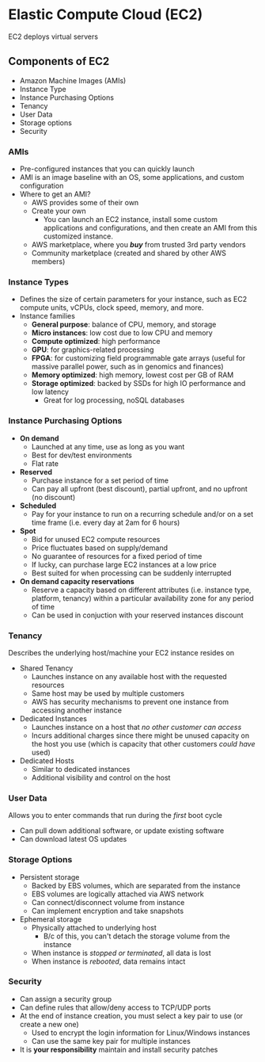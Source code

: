 # Elastic Compute Cloud (EC2)
EC2 deploys virtual servers

## Components of EC2
- Amazon Machine Images (AMIs)
- Instance Type
- Instance Purchasing Options
- Tenancy
- User Data
- Storage options
- Security

### AMIs
- Pre-configured instances that you can quickly launch
- AMI is an image baseline with an OS, some applications, and custom configuration
- Where to get an AMI?
	- AWS provides some of their own
	- Create your own
		- You can launch an EC2 instance, install some custom applications and configurations, and then create an AMI from this customized instance.
	- AWS marketplace, where you _**buy**_ from trusted 3rd party vendors
	- Community marketplace (created and shared by other AWS members)

### Instance Types
- Defines the size of certain parameters for your instance, such as EC2 compute units, vCPUs, clock speed, memory, and more.
- Instance families
	- **General purpose**: balance of CPU, memory, and storage
	- **Micro instances**: low cost due to low CPU and memory
	- **Compute optimized**: high performance
	- **GPU**: for graphics-related processing
	- **FPGA**: for customizing field programmable gate arrays (useful for massive parallel power, such as in genomics and finances)
	- **Memory optimized**: high memory, lowest cost per GB of RAM
	- **Storage optimized**: backed by SSDs for high IO performance and low latency
		- Great for log processing, noSQL databases

### Instance Purchasing Options
- **On demand**
	- Launched at any time, use as long as you want
	- Best for dev/test environments
	- Flat rate
- **Reserved**
	- Purchase instance for a set period of time
	- Can pay all upfront (best discount), partial upfront, and no upfront (no discount)
- **Scheduled**
	- Pay for your instance to run on a recurring schedule and/or on a set time frame (i.e. every day at 2am for 6 hours)
- **Spot**
	- Bid for unused EC2 compute resources
	- Price fluctuates based on supply/demand
	- No guarantee of resources for a fixed period of time
	- If lucky, can purchase large EC2 instances at a low price
	- Best suited for when processing can be suddenly interrupted
- **On demand capacity reservations**
	- Reserve a capacity based on different attributes (i.e. instance type, platform, tenancy) within a particular availability zone for any period of time
	- Can be used in conjuction with your reserved instances discount

### Tenancy
Describes the underlying host/machine your EC2 instance resides on
- Shared Tenancy
	- Launches instance on any available host with the requested resources
	- Same host may be used by multiple customers
	- AWS has security mechanisms to prevent one instance from accessing another instance
- Dedicated Instances
	- Launches instance on a host that _no other customer can access_
	- Incurs additional charges since there might be unused capacity on the host you use (which is capacity that other customers _could have_ used)
- Dedicated Hosts
	- Similar to dedicated instances
	- Additional visibility and control on the host

### User Data
Allows you to enter commands that run during the _first_ boot cycle
- Can pull down additional software, or update existing software
- Can download latest OS updates

### Storage Options
- Persistent storage
	- Backed by EBS volumes, which are separated from the instance
	- EBS volumes are logically attached via AWS network
	- Can connect/disconnect volume from instance
	- Can implement encryption and take snapshots
- Ephemeral storage
	- Physically attached to underlying host
		- B/c of this, you can't detach the storage volume from the instance
	- When instance is _stopped or terminated_, all data is lost
	- When instance is _rebooted_, data remains intact

### Security
- Can assign a security group
- Can define rules that allow/deny access to TCP/UDP ports
- At the end of instance creation, you must select a key pair to use (or create a new one)
	- Used to encrypt the login information for Linux/Windows instances
	- Can use the same key pair for multiple instances
- It is **your responsibility** maintain and install security patches
